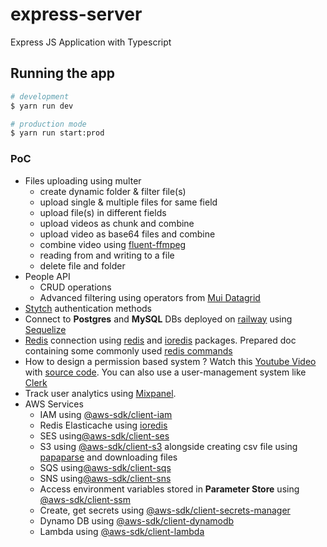 # express-server

Express JS Application with Typescript

## Running the app

```bash
# development
$ yarn run dev

# production mode
$ yarn run start:prod
```

### PoC

- Files uploading using multer
  - create dynamic folder & filter file(s)
  - upload single & multiple files for same field
  - upload file(s) in different fields
  - upload videos as chunk and combine
  - upload video as base64 files and combine
  - combine video using [fluent-ffmpeg](https://www.npmjs.com/package/fluent-ffmpeg)
  - reading from and writing to a file
  - delete file and folder
- People API
  - CRUD operations
  - Advanced filtering using operators from [Mui Datagrid](https://mui.com/x/react-data-grid/)
- [Stytch](https://stytch.com/) authentication methods
- Connect to **Postgres** and **MySQL** DBs deployed on [railway](https://docs.railway.com/) using [Sequelize](https://sequelize.org/)
- [Redis](https://redis.io/) connection using [redis](https://www.npmjs.com/package/redis) and [ioredis](https://www.npmjs.com/package/ioredis) packages. Prepared doc containing some commonly used [redis commands](https://redis.io/docs/latest/commands/)
- How to design a permission based system ? Watch this [Youtube Video](https://www.youtube.com/watch?v=5GG-VUvruzE) with [source code](https://github.com/WebDevSimplified/permission-system/tree/main). You can also use a user-management system like [Clerk](https://clerk.com/)
- Track user analytics using [Mixpanel](https://mixpanel.com/home/).
- AWS Services
  - IAM using [@aws-sdk/client-iam](https://www.npmjs.com/package/@aws-sdk/client-iam)
  - Redis Elasticache using [ioredis](https://www.npmjs.com/package/ioredis)
  - SES using[@aws-sdk/client-ses](https://www.npmjs.com/package/@aws-sdk/client-ses)
  - S3 using [@aws-sdk/client-s3](https://www.npmjs.com/package/@aws-sdk/client-s3) alongside creating csv file using [papaparse](https://www.npmjs.com/package/papaparse) and downloading files
  - SQS using[@aws-sdk/client-sqs](https://www.npmjs.com/package/@aws-sdk/client-sqs)
  - SNS using[@aws-sdk/client-sns](https://www.npmjs.com/package/@aws-sdk/client-sns)
  - Access environment variables stored in **Parameter Store** using
  [@aws-sdk/client-ssm](https://www.npmjs.com/package/@aws-sdk/client-ssm)
  - Create, get secrets using [@aws-sdk/client-secrets-manager](https://www.npmjs.com/package/@aws-sdk/client-secrets-manager)
  - Dynamo DB using [@aws-sdk/client-dynamodb](https://www.npmjs.com/package/@aws-sdk/client-dynamodb)
  - Lambda using [@aws-sdk/client-lambda](https://www.npmjs.com/package/@aws-sdk/client-lambda)